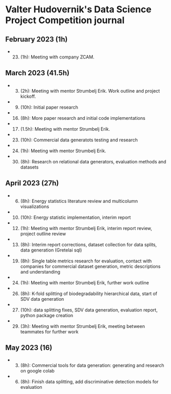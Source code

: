 # Valter Hudovernik's Data Science Project Competition journal

## February 2023 (1h)
* 23. (1h): Meeting with company ZCAM. 

## March 2023 (41.5h)

* 3. (2h): Meeting with mentor Strumbelj Erik. Work outline and project kickoff.
* 9. (10h): Initial paper research
* 16. (8h): More paper research and initial code implementations
* 17. (1.5h): Meeting with mentor Strumbelj Erik.
* 23. (10h): Commercial data generatots testing and research
* 24. (1h): Meeting with mentor Strumbelj Erik.
* 30. (8h): Research on relational data generators, evaluation methods and datasets

## April 2023 (27h)
* 6. (8h): Energy statistics literature review and multicolumn visualizations
* 10. (10h): Energy statistic implementation, interim report
* 12. (1h): Meeting with mentor Strumbelj Erik, interim report review, project outline review
* 13. (8h): Interim report corrections, dataset collection for data splits, data generation (Gretelai sql)
* 19. (8h): Single table metrics research for evaluation, contact with companies for commercial dataset generation, metric descriptions and understanding
* 24. (1h): Meeting with mentor Strumbelj Erik, further work outline
* 26. (8h): K-fold splitting of biodegradability hierarchical data, start of SDV data generation
* 27. (10h): data splitting fixes, SDV data generation, evaluation report, python package creation
* 29. (3h): Meeting with mentor Strumbelj Erik, meeting between teammates for further work

## May 2023 (16)
* 3. (8h): Commercial tools for data generation: generating and research on google colab
* 6. (8h): Finish data splitting, add discriminative detection models for evaluation